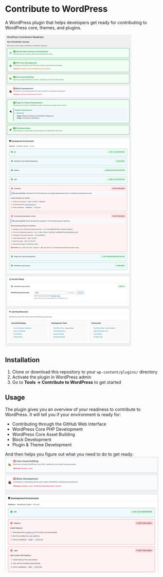 # Contribute to WordPress

A WordPress plugin that helps developers get ready for contributing to WordPress core, themes, and plugins.

![Contribute to WordPress Plugin](assets/contribute-to-wordpress.png)

## Installation

1. Clone or download this repository to your `wp-content/plugins/` directory
2. Activate the plugin in WordPress admin
3. Go to **Tools → Contribute to WordPress** to get started

## Usage

The plugin gives you an overview of your readiness to contribute to WordPress. It will tell you if your environment is ready for:

- Contributing through the GitHub Web Interface
- WordPress Core PHP Development
- WordPress Core Asset Building
- Block Development
- Plugin & Theme Development

And then helps you figure out what you need to do to get ready:
![Contribute to WordPress Plugin](assets/node-npm-missing.png)
